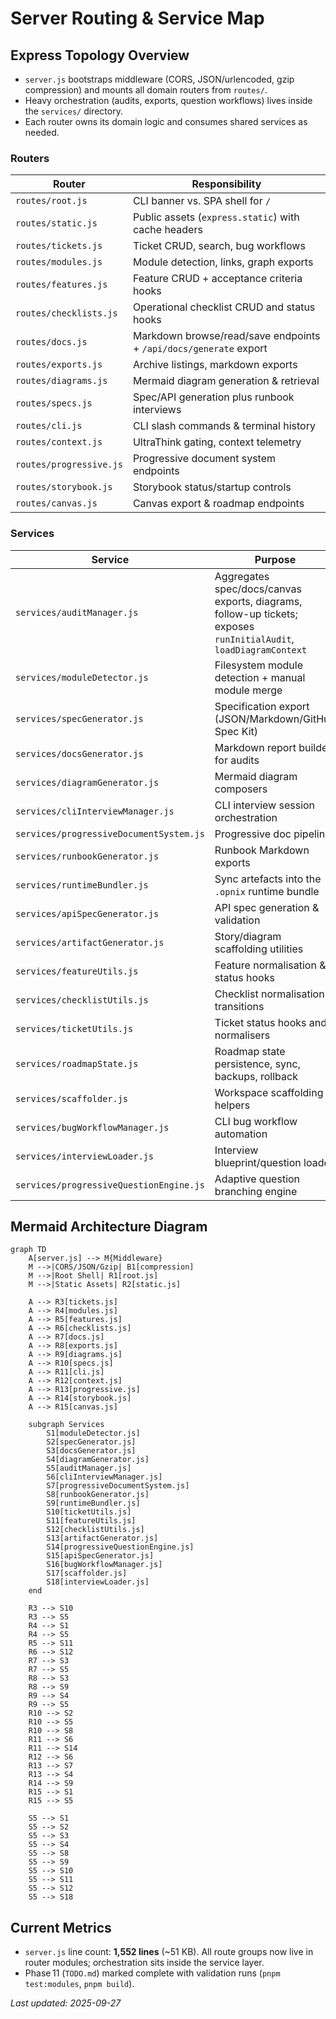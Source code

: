 # Server Routing & Service Map

## Express Topology Overview
- `server.js` bootstraps middleware (CORS, JSON/urlencoded, gzip compression) and mounts all domain routers from `routes/`.
- Heavy orchestration (audits, exports, question workflows) lives inside the `services/` directory.
- Each router owns its domain logic and consumes shared services as needed.

### Routers
| Router | Responsibility |
| --- | --- |
| `routes/root.js` | CLI banner vs. SPA shell for `/` |
| `routes/static.js` | Public assets (`express.static`) with cache headers |
| `routes/tickets.js` | Ticket CRUD, search, bug workflows |
| `routes/modules.js` | Module detection, links, graph exports |
| `routes/features.js` | Feature CRUD + acceptance criteria hooks |
| `routes/checklists.js` | Operational checklist CRUD and status hooks |
| `routes/docs.js` | Markdown browse/read/save endpoints + `/api/docs/generate` export |
| `routes/exports.js` | Archive listings, markdown exports |
| `routes/diagrams.js` | Mermaid diagram generation & retrieval |
| `routes/specs.js` | Spec/API generation plus runbook interviews |
| `routes/cli.js` | CLI slash commands & terminal history |
| `routes/context.js` | UltraThink gating, context telemetry |
| `routes/progressive.js` | Progressive document system endpoints |
| `routes/storybook.js` | Storybook status/startup controls |
| `routes/canvas.js` | Canvas export & roadmap endpoints |

### Services
| Service | Purpose |
| --- | --- |
| `services/auditManager.js` | Aggregates spec/docs/canvas exports, diagrams, follow-up tickets; exposes `runInitialAudit`, `loadDiagramContext` |
| `services/moduleDetector.js` | Filesystem module detection + manual module merge |
| `services/specGenerator.js` | Specification export (JSON/Markdown/GitHub Spec Kit) |
| `services/docsGenerator.js` | Markdown report builder for audits |
| `services/diagramGenerator.js` | Mermaid diagram composers |
| `services/cliInterviewManager.js` | CLI interview session orchestration |
| `services/progressiveDocumentSystem.js` | Progressive doc pipeline |
| `services/runbookGenerator.js` | Runbook Markdown exports |
| `services/runtimeBundler.js` | Sync artefacts into the `.opnix` runtime bundle |
| `services/apiSpecGenerator.js` | API spec generation & validation |
| `services/artifactGenerator.js` | Story/diagram scaffolding utilities |
| `services/featureUtils.js` | Feature normalisation & status hooks |
| `services/checklistUtils.js` | Checklist normalisation & transitions |
| `services/ticketUtils.js` | Ticket status hooks and normalisers |
| `services/roadmapState.js` | Roadmap state persistence, sync, backups, rollback |
| `services/scaffolder.js` | Workspace scaffolding helpers |
| `services/bugWorkflowManager.js` | CLI bug workflow automation |
| `services/interviewLoader.js` | Interview blueprint/question loader |
| `services/progressiveQuestionEngine.js` | Adaptive question branching engine |

## Mermaid Architecture Diagram
```mermaid
graph TD
    A[server.js] --> M{Middleware}
    M -->|CORS/JSON/Gzip| B1[compression]
    M -->|Root Shell| R1[root.js]
    M -->|Static Assets| R2[static.js]

    A --> R3[tickets.js]
    A --> R4[modules.js]
    A --> R5[features.js]
    A --> R6[checklists.js]
    A --> R7[docs.js]
    A --> R8[exports.js]
    A --> R9[diagrams.js]
    A --> R10[specs.js]
    A --> R11[cli.js]
    A --> R12[context.js]
    A --> R13[progressive.js]
    A --> R14[storybook.js]
    A --> R15[canvas.js]

    subgraph Services
        S1[moduleDetector.js]
        S2[specGenerator.js]
        S3[docsGenerator.js]
        S4[diagramGenerator.js]
        S5[auditManager.js]
        S6[cliInterviewManager.js]
        S7[progressiveDocumentSystem.js]
        S8[runbookGenerator.js]
        S9[runtimeBundler.js]
        S10[ticketUtils.js]
        S11[featureUtils.js]
        S12[checklistUtils.js]
        S13[artifactGenerator.js]
        S14[progressiveQuestionEngine.js]
        S15[apiSpecGenerator.js]
        S16[bugWorkflowManager.js]
        S17[scaffolder.js]
        S18[interviewLoader.js]
    end

    R3 --> S10
    R3 --> S5
    R4 --> S1
    R4 --> S5
    R5 --> S11
    R6 --> S12
    R7 --> S3
    R7 --> S5
    R8 --> S3
    R8 --> S9
    R9 --> S4
    R9 --> S5
    R10 --> S2
    R10 --> S5
    R10 --> S8
    R11 --> S6
    R11 --> S14
    R12 --> S6
    R13 --> S7
    R13 --> S4
    R14 --> S9
    R15 --> S1
    R15 --> S5

    S5 --> S1
    S5 --> S2
    S5 --> S3
    S5 --> S4
    S5 --> S8
    S5 --> S9
    S5 --> S10
    S5 --> S11
    S5 --> S12
    S5 --> S18
```

## Current Metrics
- `server.js` line count: **1,552 lines** (~51 KB). All route groups now live in router modules; orchestration sits inside the service layer.
- Phase 11 (`TODO.md`) marked complete with validation runs (`pnpm test:modules`, `pnpm build`).

_Last updated: 2025-09-27_
